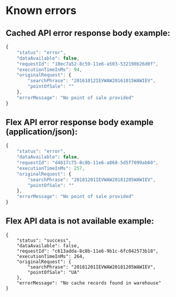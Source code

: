 # Known errors

## Cached API error response body example:

```javascript
{
    "status": "error",
    "dataAvailable": false,
    "requestId": "10ec7a52-8c59-11e6-a503-532190b26d0f",
    "executionTimeInMs": 94,
    "originalRequest": {
        "searchPhrase": "20161012IEVWAW20161015WAWIEV",
        "pointOfSale": ""
    },
    "errorMessage": "No point of sale provided"
}
```

## Flex API error response body example \(application/json\):

```javascript
{
    "status": "error",
    "dataAvailable": false,
    "requestId": "d4617c75-8c8b-11e6-a868-5d5f7099ab60",
    "executionTimeInMs": 257,
    "originalRequest": {
        "searchPhrase": "20181201IEVWAW20181205WAWIEV",
        "pointOfSale": ""
    },
    "errorMessage": "No point of sale provided"
}
```

## Flex API data is not available example:

```text
{
    "status": "success",
    "dataAvailable": false,
    "requestId": "c613adda-8c8b-11e6-9b1c-6fc042573b18",
    "executionTimeInMs": 264,
    "originalRequest": {
        "searchPhrase": "20181201IEVWAW20181205WAWIEV",
        "pointOfSale": "UA"
    },
    "errorMessage": "No cache records found in warehouse"
}
```

